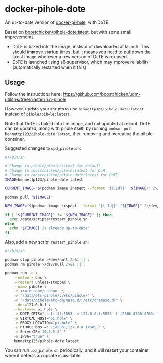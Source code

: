 # docker-pihole-dote

An up-to-date version of [docker-pi-hole](https://github.com/pi-hole/docker-pi-hole), with DoTE.

Based on [boostchicken/pihole-dote:latest](https://hub.docker.com/layers/boostchicken/pihole-dote/latest/images/sha256-995c5f26aebcac386f2b5460e606c8f94b0100eccc4879bdb5d76da0fc1b4fee?context=explore), but with some small improvements:
* DoTE is baked into the image, instead of downloaded at launch. This should improve startup times, but it means you need to pull down the latest image whenever a new version of DoTE is released.
* DoTE is launched using s6-supervisor, which may improve reliability (automatically restarted when it fails)

## Usage

Follow the instructions here: https://github.com/boostchicken/udm-utilities/tree/master/run-pihole

However, update your scripts to use `bennettp123/pihole-dote:latest` instead of `pihole/pihole:latest`.

Note that DoTE is baked into the image, and not updated at reboot. DoTE can be updated, along with pihole itself, by running `podman pull bennettp123/pihole-dote:latest`, then removing and recreating the pihole container.

Suggested changes to `upd_pihole.sh`:

```bash
#!/bin/sh

# Change to pihole/pihole:latest for default
# Change to boostchicken/pihole:latest for DoH
# Change to boostchicken/pihole-dote:latest for DoTE
IMAGE=bennettp123/pihole-dote:latest

CURRENT_IMAGE="$(podman image inspect --format '{{.Id}}' "${IMAGE}" 2>/dev/null || echo 'current image missing')"

podman pull "${IMAGE}"

NEW_IMAGE="$(podman image inspect --format '{{.Id}}' "${IMAGE}" 2>/dev/null || echo 'new image missing')"

if [ "${CURRENT_IMAGE}" != "${NEW_IMAGE}" ]; then
  exec /data/scripts/restart_pihole.sh
else
  echo "${IMAGE} is already up-to-date"
fi
```

Also, add a new script `restart_pihole.sh`:

```bash
#!/bin/sh

podman stop pihole >/dev/null 2>&1 || :
podman rm pihole >/dev/null 2>&1 || :

podman run -d \
    --network dns \
    --restart unless-stopped \
    --name pihole \
    -e TZ="Europe/London" \
    -v "/data/etc-pihole/:/etc/pihole/" \
    -v "/data/pihole/etc-dnsmasq.d/:/etc/dnsmasq.d/" \
    --dns=127.0.0.1 \
    --hostname pi.hole \
    -e DOTE_OPTS="-s [::1]:5053 -s 127.0.0.1:5053 -f [2606:4700:4700::1112]:853 -f [2606:4700:4700::1002]:853 -f 1.1.1.2:853 -f 1.0.0.2:853 -h security.cloudflare-dns.com -m 512" \
    -e VIRTUAL_HOST="pi.hole" \
    -e PROXY_LOCATION="pi.hole" \
    -e PIHOLE_DNS_='::1#5053;127.0.0.1#5053' \
    -e ServerIP='10.0.5.3' \
    -e IPv6="true" \
    bennettp123/pihole-dote:latest
```

You can run `upd_pihole.sh` periodically, and it will restart your container when it detects an update is available.
